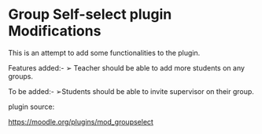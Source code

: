 # Group Self-select plugin Modifications

This is an attempt to add some functionalities to the plugin.

Features added:-
➢ Teacher should be able to add more students on any groups.

To be added:-
➢Students should be able to invite supervisor on their group. 

plugin source:

https://moodle.org/plugins/mod_groupselect
